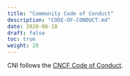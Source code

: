 ```yaml
---
title: "Community Code of Conduct"
description: "CODE-OF-CONDUCT.md"
date: 2020-06-10
draft: false
toc: true
weight: 20
---
```


CNI follows the [CNCF Code of Conduct](https://github.com/cncf/foundation/blob/master/code-of-conduct.md).
